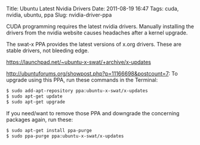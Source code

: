 Title: Ubuntu Latest Nvidia Drivers
Date: 2011-08-19 16:47
Tags: cuda, nvidia, ubuntu, ppa
Slug: nvidia-driver-ppa

CUDA programming requires the latest nvidia drivers. Manually installing the drivers from the nvidia website causes headaches after a kernel upgrade.

The swat-x PPA provides the latest versions of x.org drivers. These are stable drivers, not bleeding edge.

https://launchpad.net/~ubuntu-x-swat/+archive/x-updates

http://ubuntuforums.org/showpost.php?p=11166698&postcount=7:
To upgrade using this PPA, run these commands in the Terminal:

```bash
$ sudo add-apt-repository ppa:ubuntu-x-swat/x-updates
$ sudo apt-get update
$ sudo apt-get upgrade
```

If you need/want to remove those PPA and downgrade the concerning packages again, run these:

```bash
$ sudo apt-get install ppa-purge
$ sudo ppa-purge ppa:ubuntu-x-swat/x-updates
```